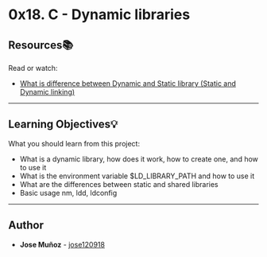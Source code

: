 # 0x18. C - Dynamic libraries

## Resources:books:
Read or watch:
* [What is difference between Dynamic and Static library (Static and Dynamic linking)](https://www.youtube.com/watch?v=eW5he5uFBNM)

---
## Learning Objectives:bulb:
What you should learn from this project:


* What is a dynamic library, how does it work, how to create one, and how to use it
* What is the environment variable $LD_LIBRARY_PATH and how to use it
* What are the differences between static and shared libraries
* Basic usage nm, ldd, ldconfig

---

## Author
* **Jose Muñoz** - [jose120918](https://github.com/jose120918)
